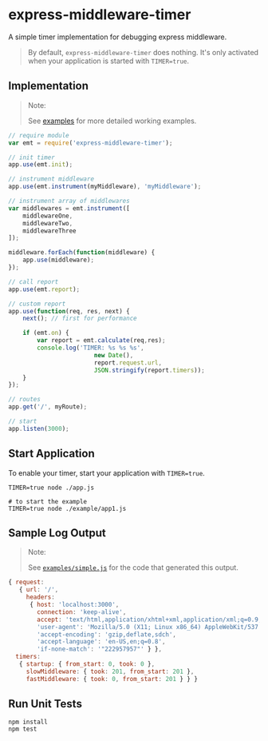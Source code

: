 express-middleware-timer
========================

A simple timer implementation for debugging express middleware.

> By default, `express-middleware-timer` does nothing. It's only activated
> when your application is started with `TIMER=true`.


Implementation
--------------

> Note:
>
> See [examples](examples) for more detailed working examples.

``` javascript
// require module
var emt = require('express-middleware-timer');

// init timer
app.use(emt.init);

// instrument middleware
app.use(emt.instrument(myMiddleware), 'myMiddleware');

// instrument array of middlewares
var middlewares = emt.instrument([
    middlewareOne,
    middlewareTwo,
    middlewareThree
]);

middleware.forEach(function(middleware) {
    app.use(middleware);
});

// call report
app.use(emt.report);

// custom report
app.use(function(req, res, next) {
    next(); // first for performance

    if (emt.on) {
        var report = emt.calculate(req,res);
        console.log('TIMER: %s %s %s',
                        new Date(),
                        report.request.url,
                        JSON.stringify(report.timers));
    }
});

// routes
app.get('/', myRoute);

// start
app.listen(3000);
```

Start Application
-----------------

To enable your timer, start your application with `TIMER=true`.

``` shell
TIMER=true node ./app.js

# to start the example
TIMER=true node ./example/app1.js
```

Sample Log Output
-----------------

> Note:
>
> See [`examples/simple.js`](examples/simple.js) for the code that generated this output.

``` javascript
{ request:
   { url: '/',
     headers:
      { host: 'localhost:3000',
        connection: 'keep-alive',
        accept: 'text/html,application/xhtml+xml,application/xml;q=0.9,image/webp,*/*;q=0.8',
        'user-agent': 'Mozilla/5.0 (X11; Linux x86_64) AppleWebKit/537.36 (KHTML, like Gecko) Ubuntu Chromium/30.0.1599.114 Chrome/30.0.1599.114 Safari/537.36',
        'accept-encoding': 'gzip,deflate,sdch',
        'accept-language': 'en-US,en;q=0.8',
        'if-none-match': '"222957957"' } },
  timers:
   { startup: { from_start: 0, took: 0 },
     slowMiddleware: { took: 201, from_start: 201 },
     fastMiddleware: { took: 0, from_start: 201 } } }
```

Run Unit Tests
--------------

``` shell
npm install
npm test
```

